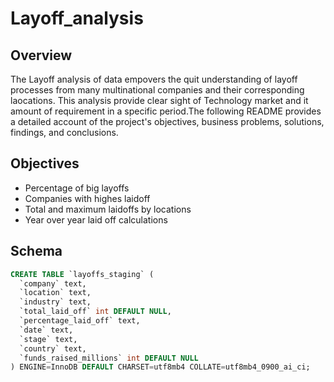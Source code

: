 # Layoff_analysis

## Overview
The Layoff analysis of data empovers the quit understanding of layoff processes from many multinational companies and their corresponding laocations. This analysis provide clear sight of Technology market and it amount of requirement in a specific period.The following README provides a detailed account of the project's objectives, business problems, solutions, findings, and conclusions.

## Objectives
- Percentage of big layoffs
- Companies with highes laidoff
- Total and maximum laidoffs by locations
- Year over year laid off calculations

## Schema

```sql
CREATE TABLE `layoffs_staging` (
  `company` text,
  `location` text,
  `industry` text,
  `total_laid_off` int DEFAULT NULL,
  `percentage_laid_off` text,
  `date` text,
  `stage` text,
  `country` text,
  `funds_raised_millions` int DEFAULT NULL
) ENGINE=InnoDB DEFAULT CHARSET=utf8mb4 COLLATE=utf8mb4_0900_ai_ci;

